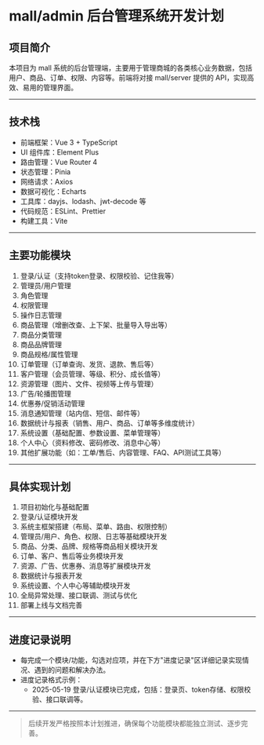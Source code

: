 # mall/admin 后台管理系统开发计划

## 项目简介
本项目为 mall 系统的后台管理端，主要用于管理商城的各类核心业务数据，包括用户、商品、订单、权限、内容等。前端将对接 mall/server 提供的 API，实现高效、易用的管理界面。

---

## 技术栈
- 前端框架：Vue 3 + TypeScript
- UI 组件库：Element Plus
- 路由管理：Vue Router 4
- 状态管理：Pinia
- 网络请求：Axios
- 数据可视化：Echarts
- 工具库：dayjs、lodash、jwt-decode 等
- 代码规范：ESLint、Prettier
- 构建工具：Vite

---

## 主要功能模块
1. 登录/认证（支持token登录、权限校验、记住我等）
2. 管理员/用户管理
3. 角色管理
4. 权限管理
5. 操作日志管理
6. 商品管理（增删改查、上下架、批量导入导出等）
7. 商品分类管理
8. 商品品牌管理
9. 商品规格/属性管理
10. 订单管理（订单查询、发货、退款、售后等）
11. 客户管理（会员管理、等级、积分、成长值等）
12. 资源管理（图片、文件、视频等上传与管理）
13. 广告/轮播图管理
14. 优惠券/促销活动管理
15. 消息通知管理（站内信、短信、邮件等）
16. 数据统计与报表（销售、用户、商品、订单等多维度统计）
17. 系统设置（基础配置、参数设置、菜单管理等）
18. 个人中心（资料修改、密码修改、消息中心等）
19. 其他扩展功能（如：工单/售后、内容管理、FAQ、API测试工具等）

---

## 具体实现计划
1. 项目初始化与基础配置
2. 登录/认证模块开发
3. 系统主框架搭建（布局、菜单、路由、权限控制）
4. 管理员/用户、角色、权限、日志等基础模块开发
5. 商品、分类、品牌、规格等商品相关模块开发
6. 订单、客户、售后等业务模块开发
7. 资源、广告、优惠券、消息等扩展模块开发
8. 数据统计与报表开发
9. 系统设置、个人中心等辅助模块开发
10. 全局异常处理、接口联调、测试与优化
11. 部署上线与文档完善

---

## 进度记录说明
- 每完成一个模块/功能，勾选对应项，并在下方"进度记录"区详细记录实现情况、遇到的问题和解决办法。
- 进度记录格式示例：
  - 2025-05-19 登录/认证模块已完成，包括：登录页、token存储、权限校验、接口联调等。

---

> 后续开发严格按照本计划推进，确保每个功能模块都能独立测试、逐步完善。 